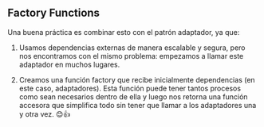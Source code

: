 ## Factory Functions

Una buena práctica es combinar esto con el patrón adaptador, ya que:

1. Usamos dependencias externas de manera escalable y segura, pero nos encontramos con el mismo problema: empezamos a llamar este adaptador en muchos lugares.

2. Creamos una función factory que recibe inicialmente dependencias (en este caso, adaptadores). Esta función puede tener tantos procesos como sean necesarios dentro de ella y luego nos retorna una función accesora que simplifica todo sin tener que llamar a los adaptadores una y otra vez. 😊👍
